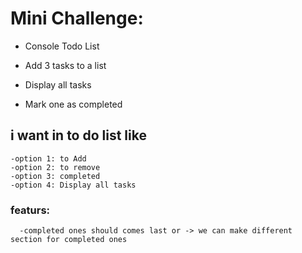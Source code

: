 # Mini Challenge:

- Console Todo List

- Add 3 tasks to a list

- Display all tasks

- Mark one as completed

## i want in to do list like

    -option 1: to Add
    -option 2: to remove
    -option 3: completed
    -option 4: Display all tasks

### featurs:

      -completed ones should comes last or -> we can make different section for completed ones
